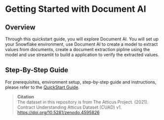 # Getting Started with Document AI

## Overview
Through this quickstart guide, you will explore Document AI. You will set up your Snowflake environment, use Document AI to create a model to extract values from documents, create a document extraction pipline using the model and use streamlit to build a application to verify the extracted values.  

## Step-By-Step Guide
For prerequisites, environment setup, step-by-step guide and instructions, please refer to the [QuickStart Guide](https://quickstarts.snowflake.com/guide/getting_started_with_document_ai/index.html).

> **Citation**  
> The dataset in this repository is from The Atticus Project. (2021). Contract Understanding Atticus Dataset (CUAD) v1. https://doi.org/10.5281/zenodo.4595826

